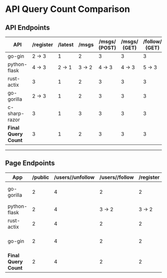 # API Query Count Comparison

## API Endpoints

| API                 | /register | /latest | /msgs | /msgs/<username> (POST) | /msgs/<username> (GET) | /follow/<username> (GET) | /follow/<username> |
|---------------------|-----------|---------|-------|--------------------------|-------------------------|---------------------------|---------------------|
| go-gin                | 2 → 3     | 1       | 2     | 3                        | 3                     | 3                         | 4                   |
| python-flask          | 4 → 3     | 2 → 1   | 3 → 2 | 4 → 3                     | 4 → 3                | 5 → 3                     | 5 → 4               |
| rust-actix            | 3         | 1       | 2     | 3                        | 3                     | 3                         | 1                   |
| go-gorilla            | 2 → 3     | 1       | 2     | 3                        | 3                     | 3                         | 4                   |
| c-sharp-razor         | 3         | 1       | 3     | 3                        | 3                     | 3                         | 4                   |
| **Final Query Count** | 3         | 1       | 2     | 3                        | 3                     | 3                         | 4                   |

---

## Page Endpoints 

| App                   | /public | /users/<username>/unfollow | /users/<username>/follow  | /register | /logout | /login | /add_message | /       | /username |
|-----------------------|---------|----------------------------|---------------------------|-----------|---------|--------|--------------|---------|-----------|
| go-gorilla            | 2       | 4                          | 2                         | 2         | 0       | 3 → 1  | 2            | 3 → 2   | 4         |
| python-flask          | 2       | 4                          | 3 → 2                     | 3 → 2     | 1 → 0   | 2 → 1  | 2            | 2       | 4         |
| rust-actix            | 2       | 4                          | 2                         | 2         | 0       | 2 → 1  | 2            | 2       | 4         |  
| go-gin                | 2       | 4                          | 2                         | 2         | 0       | 3 → 1  | 2            | 3 → 2   | 4         |
| **Final Query Count** | 2       | 4                          | 2                         | 2         | 0       | 1      | 2            | 2       | 4         | 